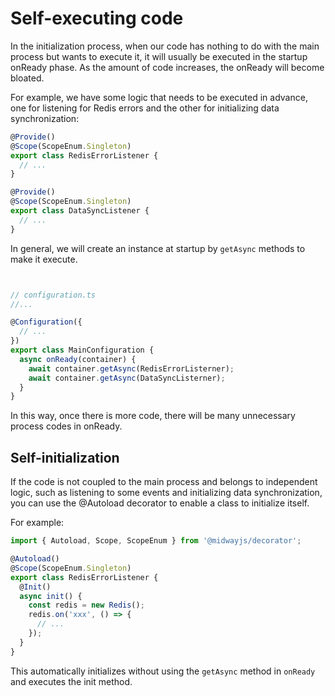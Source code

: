 # Self-executing code

In the initialization process, when our code has nothing to do with the main process but wants to execute it, it will usually be executed in the startup onReady phase. As the amount of code increases, the onReady will become bloated.

For example, we have some logic that needs to be executed in advance, one for listening for Redis errors and the other for initializing data synchronization:

```typescript
@Provide()
@Scope(ScopeEnum.Singleton)
export class RedisErrorListener {
  // ...
}

@Provide()
@Scope(ScopeEnum.Singleton)
export class DataSyncListener {
  // ...
}
```

In general, we will create an instance at startup by `getAsync` methods to make it execute.

```typescript


// configuration.ts
//...

@Configuration({
  // ...
})
export class MainConfiguration {
  async onReady(container) {
    await container.getAsync(RedisErrorListerner);
    await container.getAsync(DataSyncListerner);
  }
}
```

In this way, once there is more code, there will be many unnecessary process codes in onReady.



## Self-initialization

If the code is not coupled to the main process and belongs to independent logic, such as listening to some events and initializing data synchronization, you can use the @Autoload decorator to enable a class to initialize itself.

For example:

```typescript
import { Autoload, Scope, ScopeEnum } from '@midwayjs/decorator';

@Autoload()
@Scope(ScopeEnum.Singleton)
export class RedisErrorListener {
  @Init()
  async init() {
    const redis = new Redis();
    redis.on('xxx', () => {
      // ...
    });
  }
}
```

This automatically initializes without using the `getAsync` method in `onReady` and executes the init method.



